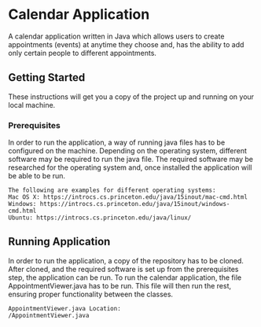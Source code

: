 # Calendar Application

A calendar application written in Java which allows users to create appointments (events) at anytime they choose and, has the ability to add only certain people to different appointments.

## Getting Started

These instructions will get you a copy of the project up and running on your local machine.

### Prerequisites

In order to run the application, a way of running java files has to be configured on the machine. Depending on the operating system, different software may be required to run the java file. The required software may be researched for the operating system and, once installed the application will be able to be run.

```
The following are examples for different operating systems:
Mac OS X: https://introcs.cs.princeton.edu/java/15inout/mac-cmd.html
Windows: https://introcs.cs.princeton.edu/java/15inout/windows-cmd.html
Ubuntu: https://introcs.cs.princeton.edu/java/linux/
```

## Running Application

In order to run the application, a copy of the repository has to be cloned. After cloned, and the required software is set up from the prerequisites step, the application can be run. To run the calendar application, the file AppointmentViewer.java has to be run. This file will then run the rest, ensuring proper functionality between the classes. 
  
```
AppointmentViewer.java Location:
/AppointmentViewer.java
```
